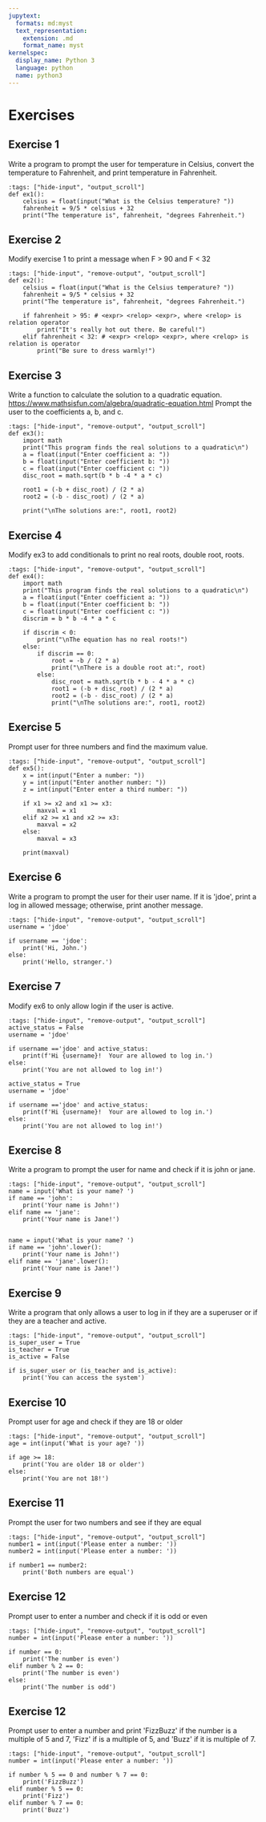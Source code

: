 ```yaml
---
jupytext:
  formats: md:myst
  text_representation:
    extension: .md
    format_name: myst
kernelspec:
  display_name: Python 3
  language: python
  name: python3
---
```



# Exercises

## Exercise 1 
Write a program to prompt the user for temperature in Celsius, convert the temperature to Fahrenheit, and print temperature in Fahrenheit. 


```{code-cell} ipython3
:tags: ["hide-input", "output_scroll"]
def ex1():
    celsius = float(input("What is the Celsius temperature? "))
    fahrenheit = 9/5 * celsius + 32
    print("The temperature is", fahrenheit, "degrees Fahrenheit.")
```

## Exercise 2
Modify exercise 1 to print a message when F > 90 and F < 32

```{code-cell} ipython3
:tags: ["hide-input", "remove-output", "output_scroll"]
def ex2():
    celsius = float(input("What is the Celsius temperature? "))
    fahrenheit = 9/5 * celsius + 32
    print("The temperature is", fahrenheit, "degrees Fahrenheit.")

    if fahrenheit > 95: # <expr> <relop> <expr>, where <relop> is relation operator
        print("It's really hot out there. Be careful!")
    elif fahrenheit < 32: # <expr> <relop> <expr>, where <relop> is relation is operator
        print("Be sure to dress warmly!")
```

## Exercise 3 
Write a function to calculate the solution to a quadratic equation.
https://www.mathsisfun.com/algebra/quadratic-equation.html
Prompt the user to the coefficients a, b, and c. 


```{code-cell} ipython3
:tags: ["hide-input", "remove-output", "output_scroll"]
def ex3():
    import math
    print("This program finds the real solutions to a quadratic\n")
    a = float(input("Enter coefficient a: "))
    b = float(input("Enter coefficient b: "))
    c = float(input("Enter coefficient c: "))
    disc_root = math.sqrt(b * b -4 * a * c)

    root1 = (-b + disc_root) / (2 * a)
    root2 = (-b - disc_root) / (2 * a)

    print("\nThe solutions are:", root1, root2)
```

## Exercise 4 
Modify ex3 to add conditionals to print no real roots, double root, roots.


```{code-cell} ipython3
:tags: ["hide-input", "remove-output", "output_scroll"]
def ex4():
    import math
    print("This program finds the real solutions to a quadratic\n")
    a = float(input("Enter coefficient a: "))
    b = float(input("Enter coefficient b: "))
    c = float(input("Enter coefficient c: "))
    discrim = b * b -4 * a * c

    if discrim < 0:
        print("\nThe equation has no real roots!")
    else:
        if discrim == 0:
            root = -b / (2 * a)
            print("\nThere is a double root at:", root)
        else:
            disc_root = math.sqrt(b * b - 4 * a * c)
            root1 = (-b + disc_root) / (2 * a)
            root2 = (-b - disc_root) / (2 * a)
            print("\nThe solutions are:", root1, root2)
```

## Exercise 5
Prompt user for three numbers and find the maximum value.

```{code-cell} ipython3
:tags: ["hide-input", "remove-output", "output_scroll"]
def ex5():
    x = int(input("Enter a number: "))
    y = int(input("Enter another number: "))
    z = int(input("Enter enter a third number: "))

    if x1 >= x2 and x1 >= x3:
        maxval = x1
    elif x2 >= x1 and x2 >= x3:
        maxval = x2
    else:
        maxval = x3

    print(maxval)
```

## Exercise 6 
Write a program to prompt the user for their user name. 
If it is 'jdoe', print a log in allowed message; otherwise, print another message.


```{code-cell} ipython3
:tags: ["hide-input", "remove-output", "output_scroll"]
username = 'jdoe'

if username == 'jdoe':
    print('Hi, John.')
else:
    print('Hello, stranger.')
```

## Exercise 7 
Modify ex6 to only allow login if the user is active.


```{code-cell} ipython3
:tags: ["hide-input", "remove-output", "output_scroll"]
active_status = False
username = 'jdoe'

if username =='jdoe' and active_status:
	print(f'Hi {username}!  Your are allowed to log in.')
else:
	print('You are not allowed to log in!')

active_status = True
username = 'jdoe'

if username =='jdoe' and active_status:
	print(f'Hi {username}!  Your are allowed to log in.')
else:
	print('You are not allowed to log in!')
```


## Exercise 8 
Write a program to prompt the user for name and check if it is john or jane.

```{code-cell} ipython3
:tags: ["hide-input", "remove-output", "output_scroll"]
name = input('What is your name? ')
if name == 'john':
	print('Your name is John!')
elif name == 'jane':
	print('Your name is Jane!')


name = input('What is your name? ')
if name == 'john'.lower():
	print('Your name is John!')
elif name == 'jane'.lower():
	print('Your name is Jane!')
```

## Exercise 9
Write a program that only allows a user to log in if they are a superuser or if they are a teacher and active.


```{code-cell} ipython3
:tags: ["hide-input", "remove-output", "output_scroll"]
is_super_user = True
is_teacher = True
is_active = False

if is_super_user or (is_teacher and is_active):
	print('You can access the system')
```

## Exercise 10
Prompt user for age and check if they are 18 or older


```{code-cell} ipython3
:tags: ["hide-input", "remove-output", "output_scroll"]
age = int(input('What is your age? '))

if age >= 18:
	print('You are older 18 or older')
else:
	print('You are not 18!')
```

## Exercise 11
Prompt the user for two numbers and see if they are equal


```{code-cell} ipython3
:tags: ["hide-input", "remove-output", "output_scroll"]
number1 = int(input('Please enter a number: '))
number2 = int(input('Please enter a number: '))

if number1 == number2:
	print('Both numbers are equal')

```

## Exercise 12
Prompt user to enter a number and check if it is odd or even


```{code-cell} ipython3
:tags: ["hide-input", "remove-output", "output_scroll"]
number = int(input('Please enter a number: '))

if number == 0:
	print('The number is even')
elif number % 2 == 0:
	print('The number is even')
else: 
	print('The number is odd')
```


## Exercise 12
Prompt user to enter a number and print 'FizzBuzz' if the number is a multiple of 5 and 7, 'Fizz' 
if is a multiple of 5, and 'Buzz' if it is multiple of 7. 


```{code-cell} ipython3
:tags: ["hide-input", "remove-output", "output_scroll"]
number = int(input('Please enter a number: '))

if number % 5 == 0 and number % 7 == 0:
	print('FizzBuzz')
elif number % 5 == 0:
	print('Fizz')
elif number % 7 == 0:
	print('Buzz')
```